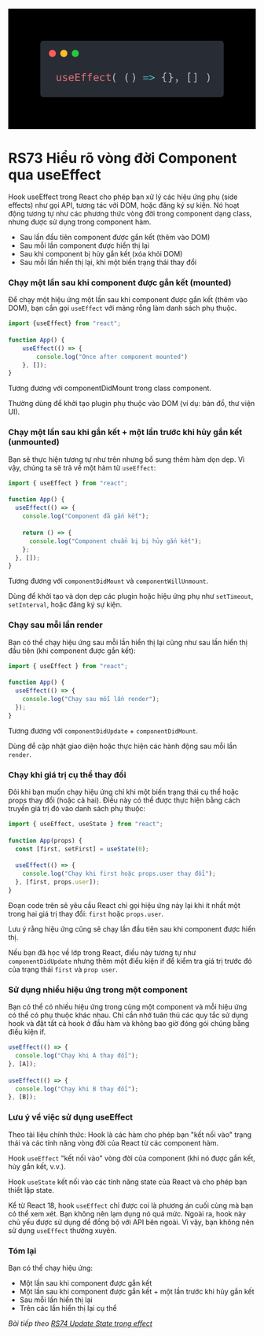 ![Create-HTML-1](images/effect.webp) 

# RS73 Hiểu rõ vòng đời Component qua useEffect

Hook useEffect trong React cho phép bạn xử lý các hiệu ứng phụ (side effects) như gọi API, tương tác với DOM, hoặc đăng ký sự kiện. Nó hoạt động tương tự như các phương thức vòng đời trong component dạng class, nhưng được sử dụng trong component hàm.

- Sau lần đầu tiên component được gắn kết (thêm vào DOM)
- Sau mỗi lần component được hiển thị lại
- Sau khi component bị hủy gắn kết (xóa khỏi DOM)
- Sau mỗi lần hiển thị lại, khi một biến trạng thái thay đổi

### Chạy một lần sau khi component được gắn kết (mounted)

Để chạy một hiệu ứng một lần sau khi component được gắn kết (thêm vào DOM), bạn cần gọi `useEffect` với mảng rỗng làm danh sách phụ thuộc.

```jsx
import {useEffect} from "react";

function App() {
    useEffect(() => {
        console.log("Once after component mounted")
    }, []);
}
```

Tương đương với componentDidMount trong class component.

Thường dùng để khởi tạo plugin phụ thuộc vào DOM (ví dụ: bản đồ, thư viện UI).

### Chạy một lần sau khi gắn kết + một lần trước khi hủy gắn kết (unmounted)

Bạn sẽ thực hiện tương tự như trên nhưng bổ sung thêm hàm dọn dẹp. Vì vậy, chúng ta sẽ trả về một hàm từ `useEffect`:

```jsx
import { useEffect } from "react";

function App() {
  useEffect(() => {
    console.log("Component đã gắn kết");

    return () => {
      console.log("Component chuẩn bị bị hủy gắn kết");
    };
  }, []);
}
```

Tương đương với `componentDidMount` và `componentWillUnmount`.

Dùng để khởi tạo và dọn dẹp các plugin hoặc hiệu ứng phụ như `setTimeout`, `setInterval`, hoặc đăng ký sự kiện.

### Chạy sau mỗi lần render

Bạn có thể chạy hiệu ứng sau mỗi lần hiển thị lại cũng như sau lần hiển thị đầu tiên (khi component được gắn kết):

```jsx
import { useEffect } from "react";

function App() {
  useEffect(() => {
    console.log("Chạy sau mỗi lần render");
  });
}
```

Tương đương với `componentDidUpdate` + `componentDidMount`.

Dùng để cập nhật giao diện hoặc thực hiện các hành động sau mỗi lần `render`.

### Chạy khi giá trị cụ thể thay đổi

Đôi khi bạn muốn chạy hiệu ứng chỉ khi một biến trạng thái cụ thể hoặc props thay đổi (hoặc cả hai). Điều này có thể được thực hiện bằng cách truyền giá trị đó vào danh sách phụ thuộc:

```jsx
import { useEffect, useState } from "react";

function App(props) {
  const [first, setFirst] = useState(0);

  useEffect(() => {
    console.log("Chạy khi first hoặc props.user thay đổi");
  }, [first, props.user]);
}

```

Đoạn code trên sẽ yêu cầu React chỉ gọi hiệu ứng này lại khi ít nhất một trong hai giá trị thay đổi: `first` hoặc `props.user`.

Lưu ý rằng hiệu ứng cũng sẽ chạy lần đầu tiên sau khi component được hiển thị.

Nếu bạn đã học về lớp trong React, điều này tương tự như `componentDidUpdate` nhưng thêm một điều kiện if để kiểm tra giá trị trước đó của trạng thái `first` và `prop user`.

### Sử dụng nhiều hiệu ứng trong một component

Bạn có thể có nhiều hiệu ứng trong cùng một component và mỗi hiệu ứng có thể có phụ thuộc khác nhau. Chỉ cần nhớ tuân thủ các quy tắc sử dụng hook và đặt tất cả hook ở đầu hàm và không bao giờ đóng gói chúng bằng điều kiện if.

```jsx
useEffect(() => {
  console.log("Chạy khi A thay đổi");
}, [A]);

useEffect(() => {
  console.log("Chạy khi B thay đổi");
}, [B]);
```

### Lưu ý về việc sử dụng useEffect

Theo tài liệu chính thức: Hook là các hàm cho phép bạn "kết nối vào" trạng thái và các tính năng vòng đời của React từ các component hàm.

Hook `useEffect` "kết nối vào" vòng đời của component (khi nó được gắn kết, hủy gắn kết, v.v.).

Hook `useState` kết nối vào các tính năng state của React và cho phép bạn thiết lập state.

Kể từ React 18, hook `useEffect` chỉ được coi là phương án cuối cùng mà bạn có thể xem xét. Bạn không nên lạm dụng nó quá mức. Ngoài ra, hook này chủ yếu được sử dụng để đồng bộ với API bên ngoài. Vì vậy, bạn không nên sử dụng `useEffect` thường xuyên.

### Tóm lại

Bạn có thể chạy hiệu ứng:
- Một lần sau khi component được gắn kết
- Một lần sau khi component được gắn kết + một lần trước khi hủy gắn kết
- Sau mỗi lần hiển thị lại
- Trên các lần hiển thị lại cụ thể

*Bài tiếp theo [RS74 Update State trong effect](/lesson/session/session_074_effect_state.md)*